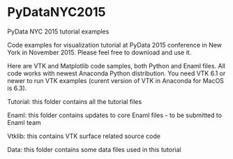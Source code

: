 # PyDataNYC2015
PyData NYC 2015 tutorial examples

Code examples for visualization tutorial at PyData 2015 conference in New York
in November 2015. Please feel free to download and use it.

Here are VTK and Matplotlib code samples, both Python and Enaml files.
All code works with newest Anaconda Python distribution.
You need VTK 6.1 or newer to run VTK examples (curent version of VTK in Anaconda
for MacOS is 6.3).

Tutorial: this folder contains all the tutorial files

Enaml: this folder contains updates to core Enaml files - to be submitted
to Enaml team

Vtklib: this contains VTK surface related source code

Data: this folder contains some data files used in this tutorial
